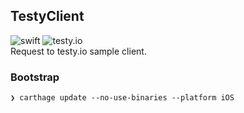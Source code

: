## TestyClient
![swift](https://img.shields.io/badge/language-swift-ffac45.svg)
![testy.io](https://img.shields.io/badge/client-testy.io-4183c4.svg)  
Request to testy.io sample client.

### Bootstrap
```console
❯ carthage update --no-use-binaries --platform iOS
```
